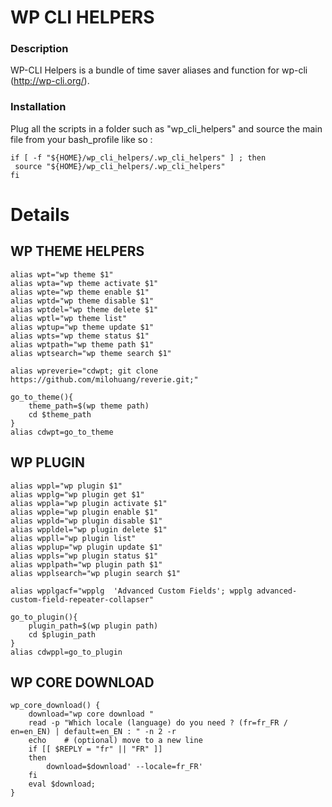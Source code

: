 WP CLI HELPERS
==============

### Description
WP-CLI Helpers is a bundle of time saver aliases and function for wp-cli (http://wp-cli.org/).

### Installation
Plug all the scripts in a folder such as "wp_cli_helpers" and source the main file from your bash_profile like so :

````
if [ -f "${HOME}/wp_cli_helpers/.wp_cli_helpers" ] ; then
 source "${HOME}/wp_cli_helpers/.wp_cli_helpers"
fi
````

# Details

## WP THEME HELPERS
````
alias wpt="wp theme $1"
alias wpta="wp theme activate $1"
alias wpte="wp theme enable $1"
alias wptd="wp theme disable $1"
alias wptdel="wp theme delete $1"
alias wptl="wp theme list"
alias wptup="wp theme update $1"
alias wpts="wp theme status $1"
alias wptpath="wp theme path $1"
alias wptsearch="wp theme search $1"

alias wpreverie="cdwpt; git clone https://github.com/milohuang/reverie.git;"

go_to_theme(){
	theme_path=$(wp theme path)
	cd $theme_path
}
alias cdwpt=go_to_theme
````

## WP PLUGIN

````
alias wppl="wp plugin $1"
alias wpplg="wp plugin get $1"
alias wppla="wp plugin activate $1"
alias wpple="wp plugin enable $1"
alias wppld="wp plugin disable $1"
alias wppldel="wp plugin delete $1"
alias wppll="wp plugin list"
alias wpplup="wp plugin update $1"
alias wppls="wp plugin status $1"
alias wpplpath="wp plugin path $1"
alias wpplsearch="wp plugin search $1"

alias wpplgacf="wpplg  'Advanced Custom Fields'; wpplg advanced-custom-field-repeater-collapser"

go_to_plugin(){
	plugin_path=$(wp plugin path)
	cd $plugin_path
}
alias cdwppl=go_to_plugin
````

## WP CORE DOWNLOAD

````
wp_core_download() {
	download="wp core download "
	read -p "Which locale (language) do you need ? (fr=fr_FR / en=en_EN) | default=en_EN : " -n 2 -r
	echo    # (optional) move to a new line
	if [[ $REPLY = "fr" || "FR" ]]
	then
	    download=$download' --locale=fr_FR'
	fi
	eval $download;
}
````
````
````
````
````
````
````
````
````
````
````
````
````
